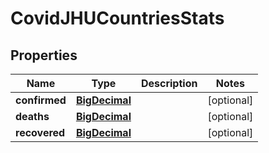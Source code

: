 # CovidJHUCountriesStats

## Properties
Name | Type | Description | Notes
------------ | ------------- | ------------- | -------------
**confirmed** | [**BigDecimal**](BigDecimal.md) |  |  [optional]
**deaths** | [**BigDecimal**](BigDecimal.md) |  |  [optional]
**recovered** | [**BigDecimal**](BigDecimal.md) |  |  [optional]
